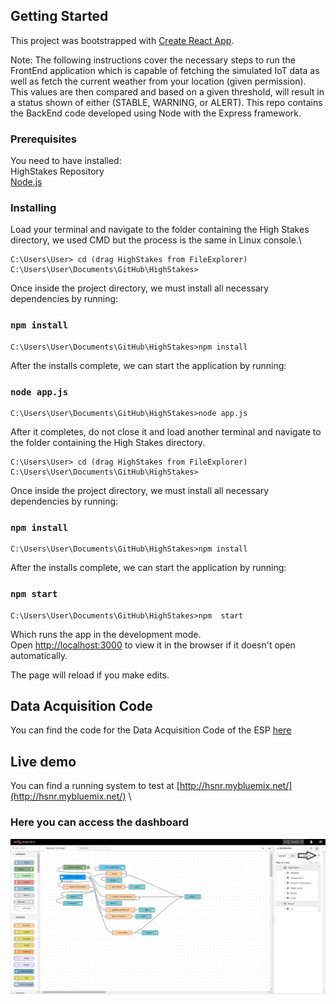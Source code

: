 

## Getting Started
This project was bootstrapped with [Create React App](https://github.com/facebook/create-react-app).

Note: The following instructions cover the necessary steps to run the FrontEnd application which is capable of fetching the simulated IoT data as well as fetch the current weather from your location (given permission). This values are then compared and based on a given threshold, will result in a status shown of either (STABLE, WARNING, or ALERT). This repo contains the BackEnd code developed using Node with the Express framework.


### Prerequisites

You need to have installed: \
 HighStakes Repository\
 [Node.js](https://nodejs.org/en/)

### Installing

Load your terminal and navigate to the folder containing the High
Stakes  directory, we used CMD but the process is the same in Linux console.\

```
C:\Users\User> cd (drag HighStakes from FileExplorer)
C:\Users\User\Documents\GitHub\HighStakes>
```


Once inside the project directory, we must install all necessary dependencies by running:

### `npm install`
```
C:\Users\User\Documents\GitHub\HighStakes>npm install
```


After the installs complete, we can start the application by running:

### `node app.js`

```
C:\Users\User\Documents\GitHub\HighStakes>node app.js
```
After it completes, do not close it and load another terminal and 
navigate to the folder containing the High
Stakes  directory.

```
C:\Users\User> cd (drag HighStakes from FileExplorer)
C:\Users\User\Documents\GitHub\HighStakes>
```


Once inside the project directory, we must install all necessary dependencies by running:

### `npm install`
```
C:\Users\User\Documents\GitHub\HighStakes>npm install
```


After the installs complete, we can start the application by running:

### `npm start`

```
C:\Users\User\Documents\GitHub\HighStakes>npm  start
```

Which runs the app in the development mode.<br />
Open [http://localhost:3000](http://localhost:3000) to view it in the browser if it doesn't open automatically. 

The page will reload if you make edits.<br />
## Data Acquisition Code

You can find the code for the Data Acquisition Code of the ESP [here](files/IoTDataAcquisitionCode.md)



## Live demo

You can find a running system to test at [http://hsnr.mybluemix.net/](http://hsnr.mybluemix.net/) \
### Here you can access the dashboard
![Dashboard Instruction](images/Dashboard.png)



